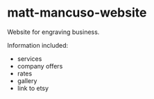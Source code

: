 # matt-mancuso-website

Website for engraving business.

Information included:
* services
* company offers
* rates
* gallery
* link to etsy
